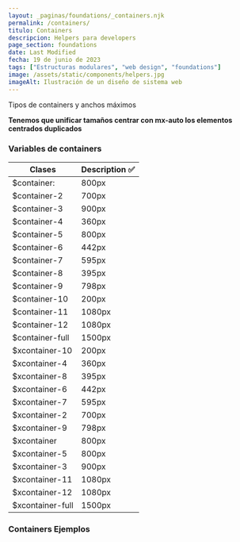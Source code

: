 ```yaml
---
layout: _paginas/foundations/_containers.njk
permalink: /containers/
titulo: Containers
descripcion: Helpers para developers
page_section: foundations
date: Last Modified
fecha: 19 de junio de 2023
tags: ["Estructuras modulares", "web design", "foundations"]
image: /assets/static/components/helpers.jpg
imageAlt: Ilustración de un diseño de sistema web
---
```

Tipos de containers y anchos máximos

**Tenemos que unificar tamaños centrar con mx-auto los elementos centrados duplicados** 
### Variables de containers
| Clases           | Description ✅    |
| ---------------- | ---------------- |
| $container:      | 800px   |
| $container-2     | 700px   |
| $container-3     | 900px   |
| $container-4     | 360px   |
| $container-5     | 800px   |
| $container-6     | 442px   |
| $container-7     | 595px   |
| $container-8     | 395px   |
| $container-9     | 798px   |
| $container-10    | 200px   |
| $container-11    | 1080px  |
| $container-12    | 1080px  |
| $container-full  | 1500px  |
| $xcontainer-10   | 200px   |
| $xcontainer-4    | 360px   |
| $xcontainer-8    | 395px   |
| $xcontainer-6    | 442px   |
| $xcontainer-7    | 595px   |
| $xcontainer-2    | 700px   |
| $xcontainer-9    | 798px   |
| $xcontainer      | 800px   |
| $xcontainer-5    | 800px   |
| $xcontainer-3    | 900px   |
| $xcontainer-11   | 1080px  |
| $xcontainer-12   | 1080px  |
| $xcontainer-full | 1500px  |


### Containers Ejemplos